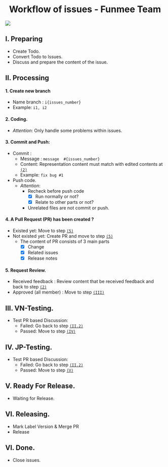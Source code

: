 
<h1 align="center"> Workflow of issues - Funmee Team </h1>

![](https://user-images.githubusercontent.com/11253874/47194897-79a78b80-d383-11e8-95f2-28de24d3226f.png)

## I. Preparing ##
- Create Todo.
- Convert Todo to Issues.
- Discuss and prepare the content of the issue.
 
## II. Processing ##
#### 1. Create new branch ####
- Name branch : ```i{issues_number}```
- Example: ```i1, i2```
#### 2. Coding<a name='2'>.
- _Attention_: Only handle some problems within issues.
	
#### 3. Commit and Push: ####
- Commit : 
  - Message : ```message  #{issues_number}```
  - Content: Representation content must match with edited contents at [`(2)`](#2)
  - Example: ```fix bug #1```
- Push code.
  * _Attention_:
    + Recheck before push code 
      - [x] Run normally or not?
      - [x] Relate to other parts or not? 
    + Unrelated files are not commit or push.
    
#### 4. A Pull Request (PR) has been created ? ####
- Existed yet: Move to step [`(5)`](#5)
- Not existed yet: Create PR and move to step [`(5)`](#5)
  - The content of PR consists of 3 main parts
    - [x] Change
    - [x] Related issues
    - [x] Release notes
			
#### 5. Request Review<a name='5'>.
- Received feedback : Review content that be received feedback and back to step [`(2)`](#2)
- Approved (all member) : Move to step [`(III)`](#iii)
  
## III. VN-Testing<a name='iii'>.
- Test PR based Discussion:
  - Failed: Go back to step [`(II.2)`](#2)
  - Passed: Move to step [`(IV)`](#iv)
    
## IV. JP-Testing<a name='iv'>.
- Test PR based Discussion:
  + Failed: Go back to step [`(II.2)`](#2)
  + Passed: Move to step [`(V)`](#v)
    
## V. Ready For Release<a name='v'>.
- Waiting for Release.  

## VI. Releasing. ##
- Mark Label Version & Merge PR
- Release
  
## VI. Done<a name='vi'>.
- Close issues.
